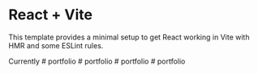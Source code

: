 # React + Vite

This template provides a minimal setup to get React working in Vite with HMR and some ESLint rules.

Currently
#   p o r t f o l i o 
 
 #   p o r t f o l i o 
 
 #   p o r t f o l i o 
 
 #   p o r t f o l i o 
 
 
